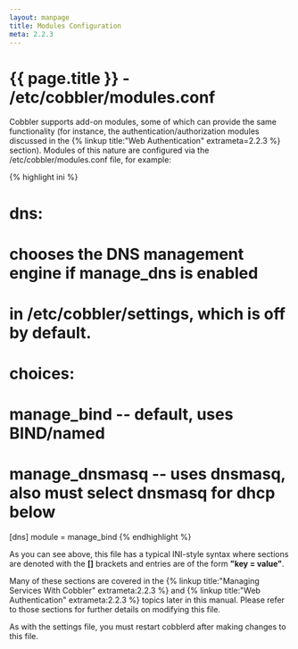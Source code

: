 ```yaml
---
layout: manpage
title: Modules Configuration
meta: 2.2.3
---
```

# {{ page.title }} - /etc/cobbler/modules.conf

Cobbler supports add-on modules, some of which can provide the same functionality (for instance, the authentication/authorization modules discussed in the {% linkup title:"Web Authentication" extrameta=2.2.3 %} section). Modules of this nature are configured via the /etc/cobbler/modules.conf file, for example:

{% highlight ini %}
# dns:
# chooses the DNS management engine if manage_dns is enabled
# in /etc/cobbler/settings, which is off by default.
# choices:
#    manage_bind    -- default, uses BIND/named
#    manage_dnsmasq -- uses dnsmasq, also must select dnsmasq for dhcp below

[dns]
module = manage_bind
{% endhighlight %}

As you can see above, this file has a typical INI-style syntax where sections are denoted with the **\[\]** brackets and entries are of the form **"key = value"**.

Many of these sections are covered in the {% linkup title:"Managing Services With Cobbler" extrameta:2.2.3 %} and {% linkup title:"Web Authentication" extrameta:2.2.3 %} topics later in this manual. Please refer to those sections for further details on modifying this file.

As with the settings file, you must restart cobblerd after making changes to this file.
